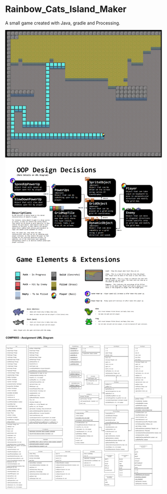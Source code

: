 # Rainbow_Cats_Island_Maker
A small game created with Java, gradle and Processing.

![alt text](https://github.com/UxxHans/Rainbow_Cats_Island_Maker/blob/main/Report%20%26%20UML/ScreenShot.jpg)
![alt text](https://github.com/UxxHans/Rainbow_Cats_Island_Maker/blob/main/Report%20%26%20UML/Page%201.jpg)
![alt text](https://github.com/UxxHans/Rainbow_Cats_Island_Maker/blob/main/Report%20%26%20UML/Page%202.jpg)
![alt text](https://github.com/UxxHans/Rainbow_Cats_Island_Maker/blob/main/Report%20%26%20UML/Assignment%20Diagram.jpg)
